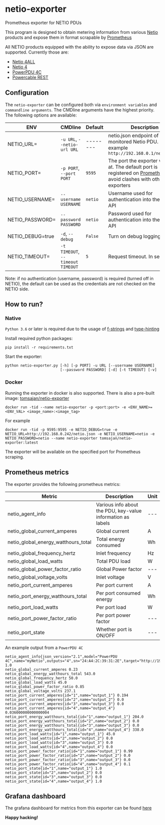 # netio-exporter
Prometheus exporter for NETIO PDUs

This program is designed to obtain metering information from various [Netio](https://www.netio-products.com/en/products/all-products) products and expose them in format scrapable by [Prometheus](https://prometheus.io/)


All NETIO products equipped with the ability to expose data via JSON are supported. Currently those are:
- [Netio 4ALL](https://www.netio-products.com/en/device/netio-4all) 
- [Netio 4](https://www.netio-products.com/en/device/netio-4) 
- [PowerPDU 4C](https://www.netio-products.com/en/device/powerpdu-4c) 
- [Powercable REST](https://www.netio-products.com/en/device/powercable-rest-101x) 

## Configuration
The `netio-exporter` can be configured both via `environment variables` and `commandline arguments`.
The CMDline arguments have the highest priority. The following options are available:

| ENV                       | CMDline                           | Default | Description                                                                                                                                                                                                                   |
|---------------------------|-----------------------------------|---------|-------------------------------------------------------------------------------------------------------------------------------------------------------------------------------------------------------------------------------|
| NETIO_URL=<url>           | `-u URL`, `--netio-url URL`       | --------| netio.json endpoint of the monitored Netio PDU. For example `http://192.168.0.1/netio.json`                                                                                                                                   |
| NETIO_PORT=<port>         | `-p PORT`, `--port PORT`          | `9595`  | The port the exporter will listen at. The default port is registered on [Prometheus](https://github.com/prometheus/prometheus/wiki/Default-port-allocations#exporters-starting-at-9100) to avoid clashes with other exporters |
| NETIO_USERNAME=<username> | `--username USERNAME`             | `netio` | Username used for authentication into the JSON API                                                                                                                                                                            |
| NETIO_PASSWORD=<pass>     | `--password PASSWORD`             | `netio` | Password used for authentication into the JSON API                                                                                                                                                                            |
| NETIO_DEBUG=true          | `-d`, `--debug`                   | `False` | Turn on debug logging                                                                                                                                                                                                         |
| NETIO_TIMEOUT=<timeout>   | `-t TIMEOUT`, `--timeout TIMEOUT` | `5`     | Request timeout. In seconds                                                                                                                                                                                                   |


Note: if no authentication (username, password) is required (turned off in NETIO), the default can be used as the credentials are not checked on the NETIO side.

## How to run?
### Native
`Python 3.6` or later is required due to the usage of [f-strings](https://realpython.com/python-f-strings/) and [type-hinting](https://docs.python.org/3/library/typing.html)

Install required python packages:
```
pip install -r requirements.txt
```

Start the exporter:
```
python netio-exporter.py [-h] [-p PORT] -u URL [--username USERNAME]
                         [--password PASSWORD] [-d] [-t TIMEOUT] [-v]
```

### Docker
Running the exporter in docker is also supported. There is also a pre-built image: [tomsajan/netio-exporter](https://hub.docker.com/r/tomsajan/netio-exporter/tags)
```
docker run -tid --name netio-exporter -p <port:port> -e <ENV_NAME>=<ENV_VAL> <image_name>:<image_tag>

``` 

For example
```
docker run -tid -p 9595:9595 -e NETIO_DEBUG=true -e NETIO_URL=http://192.168.0.242/netio.json -e NETIO_USERNAME=netio -e NETIO_PASSWORD=netio --name netio-exporter tomsajan/netio-exporter:latest 
```

The exporter will be available on the specified port for Prometheus scraping.

## Prometheus metrics
The exporter provides the following prometheus metrics:

| Metric | Description | Unit |
|--------|-------------|------|
| netio_agent_info | Various info about the PDU, key-value information as labels | --- |
| netio_global_current_amperes | Global current | A |
| netio_global_energy_watthours_total | Total energy consumed | Wh |
| netio_global_frequency_hertz | Inlet frequency | Hz |
| netio_global_load_watts | Total PDU load | W |
| netio_global_power_factor_ratio | Global Power factor | --- |
| netio_global_voltage_volts | Inlet voltage | V |
| netio_port_current_amperes | Per port current | A |
| netio_port_energy_watthours_total | Per port consumed energy | Wh |
| netio_port_load_watts | Per port load | W |
| netio_port_power_factor_ratio | Per port power factor | --- |
| netio_port_state | Whether port is ON/OFF | --- |


An example output from a `PowerPDU 4C`
```
netio_agent_info{json_version="2.1",model="PowerPDU 4C",name="myNetio",outputs="4",sn="24:A4:2C:39:31:2E",target="http://192.168.0.121/netio.json",version="3.3.1"} 1.0
netio_global_current_amperes 0.23
netio_global_energy_watthours_total 543.0
netio_global_frequency_hertz 50.0
netio_global_load_watts 45.0
netio_global_power_factor_ratio 0.85
netio_global_voltage_volts 237.1
netio_port_current_amperes{id="1",name="output_1"} 0.194
netio_port_current_amperes{id="2",name="output_2"} 0.0
netio_port_current_amperes{id="3",name="output_3"} 0.0
netio_port_current_amperes{id="4",name="output_4"} 0.036000000000000004
netio_port_energy_watthours_total{id="1",name="output_1"} 204.0
netio_port_energy_watthours_total{id="2",name="output_2"} 0.0
netio_port_energy_watthours_total{id="3",name="output_3"} 0.0
netio_port_energy_watthours_total{id="4",name="output_4"} 338.0
netio_port_load_watts{id="1",name="output_1"} 45.0
netio_port_load_watts{id="2",name="output_2"} 0.0
netio_port_load_watts{id="3",name="output_3"} 0.0
netio_port_load_watts{id="4",name="output_4"} 0.0
netio_port_power_factor_ratio{id="1",name="output_1"} 0.99
netio_port_power_factor_ratio{id="2",name="output_2"} 0.0
netio_port_power_factor_ratio{id="3",name="output_3"} 0.0
netio_port_power_factor_ratio{id="4",name="output_4"} 0.1
netio_port_state{id="1",name="output_1"} 1.0
netio_port_state{id="2",name="output_2"} 0.0
netio_port_state{id="3",name="output_3"} 0.0
netio_port_state{id="4",name="output_4"} 1.0
```

## Grafana dashboard
The grafana dashboard for metrics from this exporter can be found [here](https://grafana.com/grafana/dashboards/12022)

**Happy hacking!**